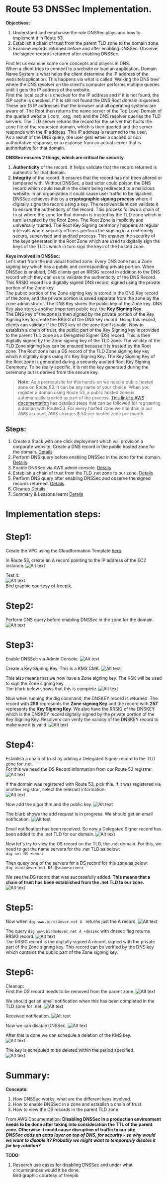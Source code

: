 # Route 53 DNSSec Implementation.   
**Objectives:**  
1. Understand and emphasise the role DNSSec plays and how to implement it in Route 53. 
2. Establish a chain of trust from the parent TLD zone to the domain zone.
3. Examine records returned before and after enabling DNSSec. Observe the signed records returned after enabling DNSSec.

First let us examine some core concepts and players in DNS.  
When a client tries to connect to a website or load an application, Domain Name System is what helps the client determine the IP address of the website/application. This happens via what is called 'Walking the DNS tree' where the DNS resolver on the client's computer performs multiple queries until it gets the IP address of the website.  
First the local cache is checked for the IP address and if it is not found, the ISP cache is checked. If it is still not found the DNS Root domain is queried. These are 13 IP addresses that the browser and all operating systems are aware of. The Root then returns the name server of the Top Level Domain of the queried website (.com, .org, .net) and the DNS resolver queries the TLD servers. The TLD server returns the record for the server that hosts the zone file of the requested domain, which is then queried and the server responds with the IP address. This IP address is returned to the user.  
As a result of the DNS query, the user gets either a cached or non authoritative response, or a response from an actual server that is authoritative for that domain. 

**DNSSec ensures 2 things, which are critical for security**. 
1. **Authenticity** of the record. It helps validate that the record returned is authentic for that domain. 
2. **Integrity** of the record. It ensures that the record has not been altered or tampered with. 
Without DNSSec, a bad actor could poison the DNS record which could result in the client being redirected to a malicious website.  In an organization it could cause user traffic to be hijacked.<br>
DNSSec achieves this by a **cryptographic signing process** where it digitally signs the record using a key.  The resolver/client can validate it to ensure the authenticity of the record. This process follows a chain of trust where the zone for that domain is trusted by the TLD zone which in turn is trusted by the Root Zone. The Root Zone is implicitly and universally trusted. The Root Key Signing ceremony happens at regular intervals where security officers perform the signing in an extremely secure, supervised and audited process. This ensures the security of the keys generated in the Root Zone which are used to digitally sign the keys of the TLDs which in turn sign the keys of the hosted zone. 

**Keys involved in DNSSec:**  
Let's start from the individual hosted zone. 
Every DNS zone has a Zone signing key which has a public and corresponding private portion. When DNSSec is enabled, DNS clients get an RRSIG record in addition to the DNS record which they can use to validate the authenticity of the DNS Record. This RRSIG record is a digitally signed DNS record, signed using the private portion of the Zone key.  
The public portion of the Zone signing key is stored in the DNS Key record of the zone, and the private portion is saved separate from the zone by the zone administrator. The DNS Key stores the public key of the Zone key. DNS Key also stores another important public key, the **Key Signing Key**.  
The DNS key of the zone is then signed by the private portion of the Key Signing key to create the RRSIG of the DNS key record. Using this record, clients can validate if the DNS key of the zone itself is valid. Now to establish a chain of trust, the public part of the Key Signing key is provided to the parent TLD zone as a Delegated Signer (DS) record. This is then digitally signed by the Zone signing key of the TLD zone. The validity of the TLD Zone signing key can be ensured because it is trusted by the Root zone. The Root zone has a DS record of the TLD Zone signing key key which it digitally signs using it's Key Signing Key.  The Key Signing Key of the Root zone is generated during a securely audited Root Key Signing Ceremony. To be really specific, it is not the key generated during the ceremony but is derived from the secure key.

> **Note:**
> As a prerequisite for this hands-on we need a public hosted zone on Route 53.
> It can be any name of your choice. When you register a doman using Route 53, a public hosted zone is automatically created as part of the process. [This link to AWS documentation](https://docs.aws.amazon.com/Route53/latest/DeveloperGuide/domain-register.html) has detailed steps that can be followed for registering a doman with Route 53.
> For every hosted zone we maintain in our AWS account, AWS charges $.50 per hosted zone per month. 

## Steps:
1. Create a Stack with one click deployment which will provision a corporate website. Create a DNS record in the public hosted zone for the domain. [Details](#Step1)
2. Perform DNS query before enabling DNSSec in the zone for the domain. [Details](#Step2)
3. Enable DNSSec via AWS admin console. [Details](#Step3)
4. Establish a chain of trust from the TLD .net zone to our zone. [Details](#Step4)
5. Perform DNS query after enabling DNSSec and observe the signed records returned. [Details](#Step5)
6. Cleanup [Details](#Step6)
7. Summary & Lessons learnt [Details](#summary)

# Implementation steps:
# Step1:<a name="Step1"></a>  
Create the VPC using the Cloudformation Template [here](https://github.com/veeCan54/03-Route53DNSSECImplementation/blob/main/files/01-SingleCustomVPCWithPublicSubnet.yaml).  

In Route 53, create an A record pointing to the IP address of the EC2 instance. 
![Alt text](https://github.com/veeCan54/03-Route53DNSSECImplementation/blob/main/images/publicZone.png) 

Test it.  
![Alt text](https://github.com/veeCan54/03-Route53DNSSECImplementation/blob/main/images/Step4-1.png)  
Bird graphic courtesy of freepik.
# Step2:<a name="Step2"></a>  
Perform DNS query before enabling DNSSec in the zone for the domain. 
![Alt text](https://github.com/veeCan54/03-Route53DNSSECImplementation/blob/main/images/digDnsA.png) 
# Step3:<a name="Step3"></a>
Enable DNSSec via Admin Console. 
![Alt text](https://github.com/veeCan54/03-Route53DNSSECImplementation/blob/main/images/DNSSecEnable.png) 

Create a Key Signing Key. This is a KMS CMK. 
![Alt text](https://github.com/veeCan54/03-Route53DNSSECImplementation/blob/main/images/createKSK.png)

This also means that we now have a Zone signing key. The KSK will be used to sign the Zone signing key.  
The blurb below shows that this is complete.
![Alt text](https://github.com/veeCan54/03-Route53DNSSECImplementation/blob/main/images/DNSEnabled2.png) 

Now when running the dig command, the DNSKEY record is returned. 
The record with **256** represents the **Zone signing Key** and the record with **257** represents the **Key Signing Key**. 
We also have the RRSIG of the DNSKEY which is the DNSKEY record digitally signed by the private portion of the Key Signing Key.  Resolvers can verify the validity of the DNSKEY record to make sure it is valid.
![Alt text](https://github.com/veeCan54/03-Route53DNSSECImplementation/blob/main/images/afterEnabling.png)
# Step4:<a name="Step4"></a>  
Establish a chain of trust by adding a Delegated Signer record to the TLD zone for .net.  
For this we need the DS Record information from our Route 53 registrar. 
![Alt text](https://github.com/veeCan54/03-Route53DNSSECImplementation/blob/main/images/DSRecordInformation.png)  

If the domain was registered with Route 53, pick this. If it was registered via another registrar, select the relevant information.  
![Alt text](https://github.com/veeCan54/03-Route53DNSSECImplementation/blob/main/images/DSRecordInformation2.png)

Now add the algorithm and the public key. 
![Alt text](https://github.com/veeCan54/03-Route53DNSSECImplementation/blob/main/images/ADDKSK.png)

The blurb shows the add request is in progress. We should get an email notification.
![Alt text](https://github.com/veeCan54/03-Route53DNSSECImplementation/blob/main/images/DSRequested.png)

Email notification has been received. So now a Delegated Signer record has been added to the .net TLD for our domain.
![Alt text](https://github.com/veeCan54/03-Route53DNSSECImplementation/blob/main/images/KSKEmail.png)

Now let's try to view the DS record on the TLD, the .net domain.
For this, we need to get the name servers for the .net TLD as below:  
```dig net NS +short```  

Then query one of the servers for a DS record for this zone as below:  
```dig birds4ever.net DS @<nameserver>```  

We see the DS record that was successfully added. **This means that a chain of trust has been established from the .net TLD to our zone.**  
![Alt text](https://github.com/veeCan54/03-Route53DNSSECImplementation/blob/main/images/DSRecordAdded.png)  
# Step5:<a name="Step5"></a>
Now when ```dig www.birds4ever.net A ``` returns just the A record, 
![Alt text](https://github.com/veeCan54/03-Route53DNSSECImplementation/blob/main/images/digDnsA.png)  

The query ```dig www.birds4ever.net A +dnssec``` with dnssec flag returns RRSIG record. 
![Alt text](https://github.com/veeCan54/03-Route53DNSSECImplementation/blob/main/images/DNSEnabledRRSIG2.png)  
The RRSIG record is the digitally signed A record, signed with the private part of the Zone signing key. 
This record can be verified by the DNS key which contains the public part of the Zone signing key. 
# Step6:<a name="Step6"></a>
Cleanup:  
First the DS record needs to be removed from the parent zone. 
![Alt text](https://github.com/veeCan54/03-Route53DNSSECImplementation/blob/main/images/DeleteDNSSecKey.png) 

We should get an email notification when this has been completed in the TLD zone for .net.
![Alt text](https://github.com/veeCan54/03-Route53DNSSECImplementation/blob/main/images/requestToDelete.png) 

Received notification. 
![Alt text](https://github.com/veeCan54/03-Route53DNSSECImplementation/blob/main/images/DeleteDSEmail.png) 

Now we can disable DNSSec. 
![Alt text](https://github.com/veeCan54/03-Route53DNSSECImplementation/blob/main/images/disableDNSSEC.png) 

After this is done we can schedule a deletion of the KMS key.  
![Alt text](https://github.com/veeCan54/03-Route53DNSSECImplementation/blob/main/images/scheduleKeyDeletion.png) 

The key is scheduled to be deleted within the period specified.  
![Alt text](https://github.com/veeCan54/03-Route53DNSSECImplementation/blob/main/images/pendingDeletion.png) 

# Summary:<a name="summary"></a> 
**Concepts:**
1. How DNSSec works, what are the different keys involved.
2. How to enable DNSSec in a zone and establish a chain of trust.
3. How to view the DS records in the parent TLD zone. 

From AWS Documentation: **Disabling DNSSec in a production environment needs to be done after taking into consideration the TTL of the parent zone. Otherwise it could cause disruption of traffic to our site**.  
***DNSSec adds an extra layer on top of DNS, for security - so why would we want to disable it? Probably we might want to temporarily disable it for key rotation?***  

**TODO:**  
1. Research use cases for disabling DNSSec and under what circumstances would it be done. <br>
   Bird graphic courtesy of freepik <img src="https://github.com/veeCan54/00-EnvelopeEncryptionHandsOn/blob/main/images/freepic.png" width="70" height="10" />
